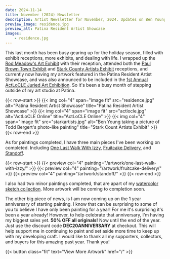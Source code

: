 ```yaml
---
date: 2024-11-14
title: November (2024) Newsletter
description: Artist Newsletter for November, 2024. Updates on Ben Young's artwork and activities'
preview_image: residence.jpg
preview_alt: Patina Resident Artist Showcase
images:
    - residence.jpg
---
```


This last month has been busy gearing up for the holiday season, filled with exhibit receptions, more exhibits, and dealing with life. I wrapped up the [Rod Meadow's Art Exhibit](https://www.facebook.com/people/Rod-Meadows-Canton-Art-Call/100083858452065/) with their reception, attended both the [Paul Brown Town Exhibit](https://paulbrownmuseum.org) and [Stark County Artists Exhibit](https://www.massillonmuseum.org/) receptions, and currently now having my artwork featured in the Patina Resident Artist Showcase, and was also announced to be included in the [1st Annual ActLoCLE Juried Art Exhibition](https://www.actlocle.org/firstexhibition/). So it's been a busy month of stepping outside of my art studio at Patina.

<!--more-->

{{< row-start >}}
    {{< img col="4" span="image fit" src="residence.jpg" alt="Patina Resident Artist Showcase" title="Patina Resident Artist Showcase" >}}
    {{< img col="4" span="image fit" src="actlocle.jpg" alt="ActLoCLE Online" title="ActLoCLE Online" >}}
    {{< img col="4" span="image fit" src="starkartists.jpg" alt="Ben Young taking a picture of Todd Bergert's photo-like painting" title="Stark Count Artists Exhibit" >}}
{{< row-end >}}

As for paintings completed, I have three main pieces I've been working on completed. Including [One Last Walk With Izzy](/artwork/one-last-walk-with-izzy), [Fruitcake Delivery](/artwork/fruitcake-delivery), and [Standoff](/artwork/standoff).

{{< row-start >}}
    {{< preview col="4" painting="/artwork/one-last-walk-with-izzy/" >}}
    {{< preview col="4" painting="/artwork/fruitcake-delivery/" >}}
    {{< preview col="4" painting="/artwork/standoff/" >}}
{{< row-end >}}

I also had two minor paintings completed, that are apart of my [watercolor sketch collection](/collections/watercolor-sketches). More artwork will be coming to completion soon.

The other big piece of news, is I am now coming up on the 1 year anniversary of starting painting. I know that can be surprising to some of you to believe I have only been painting for a year! For me it's surprising it's been a year already! However, to help celebrate that anniversary, I'm having my biggest sales yet. **50% OFF all originals!** Now until the end of the year. Just use the discount code **DEC20ANNIVERSARY** at checkout. This will help support me in continuing to paint and set aside more time to keep up with my developing craft. I would like to thank all my supporters, collectors, and buyers for this amazing past year. Thank you!

{{< button class="fit" text="View More Artwork" href="/" >}}